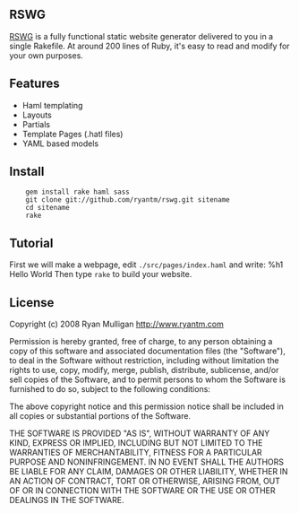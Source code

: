 RSWG
---

[RSWG](http://github.com/ryantm/rswg/) is a fully functional static website generator delivered to you in a single Rakefile. At around 200 lines of Ruby, it's easy to read and modify for your own purposes.

Features
---
* Haml templating
* Layouts
* Partials
* Template Pages (.hatl files)
* YAML based models

Install
---
        gem install rake haml sass
    	git clone git://github.com/ryantm/rswg.git sitename
        cd sitename
        rake

Tutorial
---

First we will make a webpage, edit `./src/pages/index.haml` and write:
        %h1 Hello World
Then type `rake` to build your website. 



License
-------

Copyright (c) 2008 Ryan Mulligan <http://www.ryantm.com>

Permission is hereby granted, free of charge, to any person obtaining a copy
of this software and associated documentation files (the "Software"), to
deal in the Software without restriction, including without limitation the
rights to use, copy, modify, merge, publish, distribute, sublicense, and/or
sell copies of the Software, and to permit persons to whom the Software is
furnished to do so, subject to the following conditions:

The above copyright notice and this permission notice shall be included in
all copies or substantial portions of the Software.

THE SOFTWARE IS PROVIDED "AS IS", WITHOUT WARRANTY OF ANY KIND, EXPRESS OR
IMPLIED, INCLUDING BUT NOT LIMITED TO THE WARRANTIES OF MERCHANTABILITY,
FITNESS FOR A PARTICULAR PURPOSE AND NONINFRINGEMENT. IN NO EVENT SHALL
THE AUTHORS BE LIABLE FOR ANY CLAIM, DAMAGES OR OTHER LIABILITY, WHETHER
IN AN ACTION OF CONTRACT, TORT OR OTHERWISE, ARISING FROM, OUT OF OR IN
CONNECTION WITH THE SOFTWARE OR THE USE OR OTHER DEALINGS IN THE SOFTWARE.
